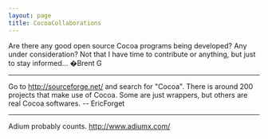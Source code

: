 ```yaml
---
layout: page
title: CocoaCollaborations
---
```


Are there any good open source Cocoa programs being developed? Any under consideration? Not that I have time to contribute or anything, but just to stay informed... �Brent G

----

Go to http://sourceforge.net/ and search for "Cocoa". There is around 200 projects that make use of Cocoa. Some are just wrappers, but others are real Cocoa softwares. -- EricForget

----

Adium probably counts.  http://www.adiumx.com/

